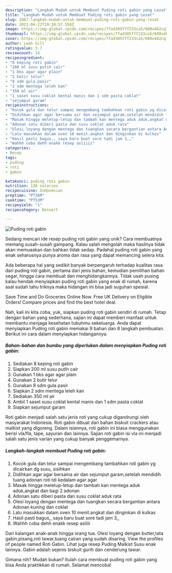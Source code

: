 ```yaml
---
description: "Langkah Mudah untuk Membuat Puding roti gabin yang Lezat"
title: "Langkah Mudah untuk Membuat Puding roti gabin yang Lezat"
slug: 1867-langkah-mudah-untuk-membuat-puding-roti-gabin-yang-lezat
date: 2021-04-22T19:10:57.556Z
image: https://img-global.cpcdn.com/recipes/7fad305fff233ca5/680x482cq70/puding-roti-gabin-foto-resep-utama.jpg
thumbnail: https://img-global.cpcdn.com/recipes/7fad305fff233ca5/680x482cq70/puding-roti-gabin-foto-resep-utama.jpg
cover: https://img-global.cpcdn.com/recipes/7fad305fff233ca5/680x482cq70/puding-roti-gabin-foto-resep-utama.jpg
author: Leah Gill
ratingvalue: 3.7
reviewcount: 14
recipeingredient:
- "8 keping roti gabin"
- "200 ml susu putih cair"
- "1 bks agar agar plain"
- "2 butir telur"
- "8 sdm gula pasir"
- "2 sdm mentega leleh kan"
- "350 ml air"
- "1 saset susu coklat kental manis dan 1 sdm pasta coklat"
- "sejumput garam"
recipeinstructions:
- "Kocok gula dan telur sampai mengembang tambahkan roti gabin yg dicairkan dg susu, sisihkan"
- "Didihkan agar agar bersama air dan sejumput garam,setelah mendidih tuang adonan roti tdi kedalam agar agar"
- "Masak hingga meletup-letup dan tambah kan mentega aduk aduk,angkat dan bagi 2 adonan"
- "Adonan satu diberi pasta dan susu coklat aduk rata"
- "Olesi loyang dengan mentega dan tuangkan secara bergantian antara Adonan kuning dan coklat"
- "Lalu masukkan dalam oven 10 menit.angkat dan dinginkan di kulkas"
- "Hasil pasti bagus,, saya baru buat sore tadi jam 3,,"
- "Wahhh coba dehh enakk resep asliiii"
categories:
- Resep
tags:
- puding
- roti
- gabin

katakunci: puding roti gabin 
nutrition: 138 calories
recipecuisine: Indonesian
preptime: "PT36M"
cooktime: "PT53M"
recipeyield: "1"
recipecategory: Dessert

---
```



![Puding roti gabin](https://img-global.cpcdn.com/recipes/7fad305fff233ca5/680x482cq70/puding-roti-gabin-foto-resep-utama.jpg)

Sedang mencari ide resep puding roti gabin yang unik? Cara membuatnya memang susah-susah gampang. Kalau salah mengolah maka hasilnya tidak akan memuaskan dan bahkan tidak sedap. Padahal puding roti gabin yang enak seharusnya punya aroma dan rasa yang dapat memancing selera kita.

Ada beberapa hal yang sedikit banyak berpengaruh terhadap kualitas rasa dari puding roti gabin, pertama dari jenis bahan, kemudian pemilihan bahan segar, hingga cara membuat dan menghidangkannya. Tidak usah pusing kalau hendak menyiapkan puding roti gabin yang enak di rumah, karena asal sudah tahu triknya maka hidangan ini bisa jadi suguhan spesial.

Save Time and Do Groceries Online Now. Free UK Delivery on Eligible Orders! Compare prices and find the best hotel deal.


Nah, kali ini kita coba, yuk, siapkan puding roti gabin sendiri di rumah. Tetap dengan bahan yang sederhana, sajian ini dapat memberi manfaat untuk membantu menjaga kesehatan tubuhmu sekeluarga. Anda dapat menyiapkan Puding roti gabin memakai 9 bahan dan 8 langkah pembuatan. Berikut ini cara dalam menyiapkan hidangannya.

<!--inarticleads1-->

##### Bahan-bahan dan bumbu yang diperlukan dalam menyiapkan Puding roti gabin:

1. Sediakan 8 keping roti gabin
1. Siapkan 200 ml susu putih cair
1. Gunakan 1 bks agar agar plain
1. Gunakan 2 butir telur
1. Gunakan 8 sdm gula pasir
1. Siapkan 2 sdm mentega leleh kan
1. Sediakan 350 ml air
1. Ambil 1 saset susu coklat kental manis dan 1 sdm pasta coklat
1. Siapkan sejumput garam


Roti gabin menjadi salah satu jenis roti yang cukup digandrungi oleh masyarakat Indonesia. Roti gabin dibuat dari bahan biskuit crackers atau malkist yang digoreng. Dalam isiannya, roti gabin ini biasa menggunakan berisi vla/fla, tape, sayuran dan lainnya. Sajian roti gabin isi vla ini menjadi salah satu jenis varian yang cukup banyak penggemarnya. 

<!--inarticleads2-->

##### Langkah-langkah membuat Puding roti gabin:

1. Kocok gula dan telur sampai mengembang tambahkan roti gabin yg dicairkan dg susu, sisihkan
1. Didihkan agar agar bersama air dan sejumput garam,setelah mendidih tuang adonan roti tdi kedalam agar agar
1. Masak hingga meletup-letup dan tambah kan mentega aduk aduk,angkat dan bagi 2 adonan
1. Adonan satu diberi pasta dan susu coklat aduk rata
1. Olesi loyang dengan mentega dan tuangkan secara bergantian antara Adonan kuning dan coklat
1. Lalu masukkan dalam oven 10 menit.angkat dan dinginkan di kulkas
1. Hasil pasti bagus,, saya baru buat sore tadi jam 3,,
1. Wahhh coba dehh enakk resep asliiii


Dari kalangan anak-anak hingga orang tua. Olesi loyang dengan butter,tata gabin,pisang,roti tawar,tuang cairan yang sudah disaring. View the profiles of people named Roti Gabin. Lihat juga resep Puding Malkist Susu enak lainnya. Gabin adalah sejenis biskuit gurih dan cenderung tawar. 

Gimana nih? Mudah bukan? Itulah cara membuat puding roti gabin yang bisa Anda praktikkan di rumah. Selamat mencoba!
